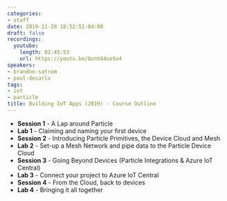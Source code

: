 ```yaml
---
categories:
- stuff
date: 2019-11-20 18:52:51-04:00
draft: false
recordings:
  youtube:
    length: 02:45:53
    url: https://youtu.be/8znV44uoSo4
speakers:
- brandon-satrom
- paul-decarlo
tags:
- iot
- particle
title: Building IoT Apps (2019) - Course Outline
---
```



- **Session 1** - A Lap around Particle
- **Lab 1** - Claiming and naming your first device
- **Session 2** - Introducing Particle Primitives, the Device Cloud and Mesh
- **Lab 2** - Set-up a Mesh Network and pipe data to the Particle Device Cloud
- **Session 3** - Going Beyond Devices (Particle Integrations & Azure IoT Central)
- **Lab 3** - Connect your project to Azure IoT Central
- **Session 4** - From the Cloud, back to devices
- **Lab 4** - Bringing it all together
